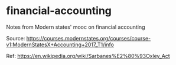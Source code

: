 # financial-accounting
Notes from Modern states' mooc on financial accounting

Source: https://courses.modernstates.org/courses/course-v1:ModernStatesX+Accounting+2017_T1/info

Ref: https://en.wikipedia.org/wiki/Sarbanes%E2%80%93Oxley_Act
